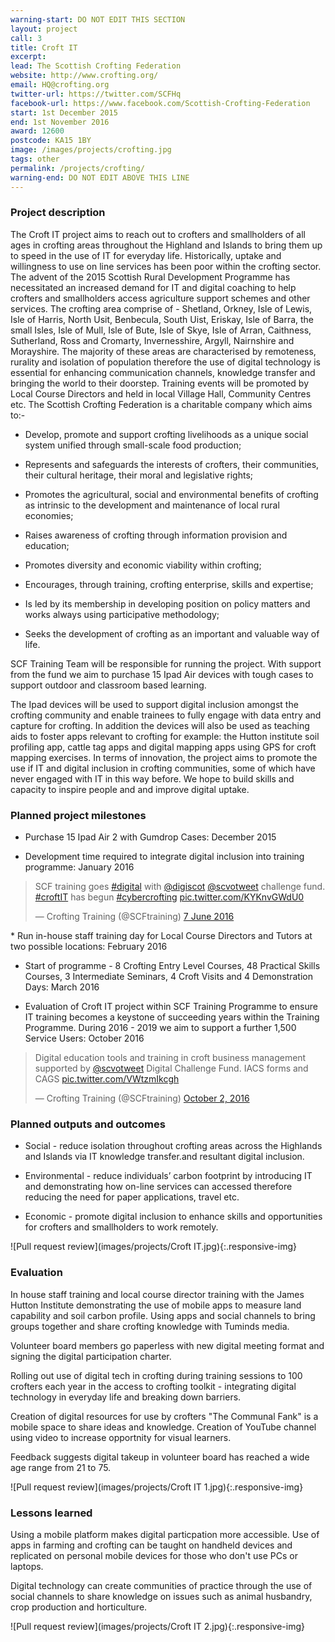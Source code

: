 ```yaml
---
warning-start: DO NOT EDIT THIS SECTION
layout: project
call: 3
title: Croft IT
excerpt:
lead: The Scottish Crofting Federation
website: http://www.crofting.org/
email: HQ@crofting.org
twitter-url: https://twitter.com/SCFHq
facebook-url: https://www.facebook.com/Scottish-Crofting-Federation
start: 1st December 2015
end: 1st November 2016
award: 12600
postcode: KA15 1BY
image: /images/projects/crofting.jpg
tags: other
permalink: /projects/crofting/
warning-end: DO NOT EDIT ABOVE THIS LINE
---
```


### Project description

The Croft IT project aims to reach out to crofters and smallholders of all ages in crofting areas throughout the Highland and Islands to bring them up to speed in the use of IT for everyday life. Historically, uptake and willingness to use on line services has been poor within the crofting sector. The advent of the 2015 Scottish Rural Development Programme has necessitated an increased demand for IT and digital coaching to help crofters and smallholders access agriculture support schemes and other services. The crofting area comprise of - Shetland, Orkney, Isle of Lewis, Isle of Harris, North Usit, Benbecula, South Uist, Eriskay, Isle of Barra, the small Isles, Isle of Mull, Isle of Bute, Isle of Skye, Isle of Arran, Caithness, Sutherland, Ross and Cromarty, Invernesshire, Argyll, Nairnshire and Morayshire. The majority of these areas are characterised by remoteness, rurality and isolation of population therefore the use of digital technology is essential for enhancing communication channels, knowledge transfer and bringing the world to their doorstep. Training events will be promoted by Local Course Directors and held in local Village Hall, Community Centres etc. The Scottish Crofting Federation is a charitable company which aims to:-

* Develop, promote and support crofting livelihoods as a unique social system unified through small-scale food production;

* Represents and safeguards the interests of crofters, their communities, their cultural heritage, their moral and legislative rights;

* Promotes the agricultural, social and environmental benefits of crofting as intrinsic to the development and maintenance of local rural economies;

* Raises awareness of crofting through information provision and education;

* Promotes diversity and economic viability within crofting;

* Encourages, through training, crofting enterprise, skills and expertise;

* Is led by its membership in developing position on policy matters and works always using participative methodology;

* Seeks the development of crofting as an important and valuable way of life.

SCF Training Team will be responsible for running the project. With support from the fund we aim to purchase 15 Ipad Air devices with tough cases to support outdoor and classroom based learning.

The Ipad devices will be used to support digital inclusion amongst the crofting community and enable trainees to fully engage with data entry and capture for crofting. In addition the devices will also be used as teaching aids to foster apps relevant to crofting for example: the Hutton institute soil profiling app, cattle tag apps and digital mapping apps using GPS for croft mapping exercises. In terms of innovation, the project aims to promote the use if IT and digital inclusion in crofting communities, some of which have never engaged with IT in this way before. We hope to build skills and capacity to inspire people and and improve digital uptake.

### Planned project milestones

* Purchase 15 Ipad Air 2 with Gumdrop Cases: December 2015

* Development time required to integrate digital inclusion into training programme: January 2016
<blockquote class="twitter-tweet" data-lang="en-gb"><p lang="en" dir="ltr">SCF training goes <a href="https://twitter.com/hashtag/digital?src=hash">#digital</a> with <a href="https://twitter.com/digiscot">@digiscot</a> <a href="https://twitter.com/scvotweet">@scvotweet</a> challenge fund. <a href="https://twitter.com/hashtag/croftIT?src=hash">#croftIT</a> has begun <a href="https://twitter.com/hashtag/cybercrofting?src=hash">#cybercrofting</a> <a href="https://t.co/KYKnvGWdU0">pic.twitter.com/KYKnvGWdU0</a></p>&mdash; Crofting Training (@SCFtraining) <a href="https://twitter.com/SCFtraining/status/740069131664392192">7 June 2016</a></blockquote>
<script async src="//platform.twitter.com/widgets.js" charset="utf-8"></script>
* Run in-house staff training day for Local Course Directors and Tutors at two possible locations: February 2016

* Start of programme - 8 Crofting Entry Level Courses, 48 Practical Skills Courses, 3 Intermediate Seminars, 4 Croft Visits and 4 Demonstration Days: March 2016

* Evaluation of Croft IT project within SCF Training Programme to ensure IT training becomes a keystone of succeeding years within the Training Programme. During 2016 - 2019 we aim to support a further 1,500 Service Users: October 2016

<blockquote class="twitter-tweet" data-lang="en"><p lang="en" dir="ltr">Digital education tools and training in croft business management supported by <a href="https://twitter.com/scvotweet">@scvotweet</a> Digital Challenge Fund. IACS forms and CAGS <a href="https://t.co/VWtzmIkcgh">pic.twitter.com/VWtzmIkcgh</a></p>&mdash; Crofting Training (@SCFtraining) <a href="https://twitter.com/SCFtraining/status/782566941227618304">October 2, 2016</a></blockquote>
<script async src="//platform.twitter.com/widgets.js" charset="utf-8"></script>

### Planned outputs and outcomes

* Social - reduce isolation throughout crofting areas across the Highlands and Islands via IT knowledge transfer.and resultant digital inclusion.

* Environmental - reduce individuals’ carbon footprint by introducing IT and demonstrating how on-line services can accessed therefore reducing the need for paper applications, travel etc.

* Economic - promote digital inclusion to enhance skills and opportunities for crofters and smallholders to work remotely.

![Pull request review](images/projects/Croft IT.jpg){:.responsive-img}

### Evaluation

In house staff training and local course director training with the James Hutton Institute demonstrating the use of mobile apps to measure land capability and soil carbon profile.  Using apps and social channels to bring groups together and share crofting knowledge with Tuminds media.

Volunteer board members go paperless with new digital meeting format and signing the digital participation charter.

Rolling out use of digital tech in crofting during training sessions to 100 crofters each year in the access to crofting toolkit - integrating digital technology in everyday life and breaking down barriers.

Creation of digital resources for use by crofters "The Communal Fank" is a mobile space to share ideas and knowledge.  Creation of YouTube channel using video to increase opportnity for visual learners.

Feedback suggests digital takeup in volunteer board has reached a wide age range from 21 to 75.

![Pull request review](images/projects/Croft IT 1.jpg){:.responsive-img}

### Lessons learned

Using a mobile platform makes digital particpation more accessible.  Use of apps in farming and crofting can be taught on handheld devices and replicated on personal mobile devices for those who don't use PCs or laptops.

Digital technology can create communities of practice through the use of social channels to share knowledge on issues such as animal husbandry, crop production and horticulture.

![Pull request review](images/projects/Croft IT 2.jpg){:.responsive-img}

